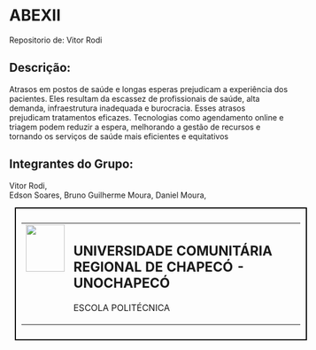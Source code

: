   # ABEXII
Repositorio de: Vitor Rodi

## Descrição:
Atrasos em postos de saúde e longas esperas prejudicam a experiência dos pacientes. Eles resultam da escassez de profissionais de saúde, alta demanda, infraestrutura inadequada e burocracia. Esses atrasos prejudicam tratamentos eficazes. Tecnologias como agendamento online e triagem podem reduzir a espera, melhorando a gestão de recursos e tornando os serviços de saúde mais eficientes e equitativos

## Integrantes do Grupo:
Vitor Rodi,                                                 
Edson Soares, 
Bruno Guilherme Moura,
Daniel Moura,

  
<div style="width: 100%; border: 2px solid black; margin: 10px; padding: 10px;"> 
  <table>
    <tr>
      <td style="vertical-align: top;">
        <img src="https://github.com/VitorRodi/Abex/blob/9830e77d5007d2fb9a6d8998fd935de992367480/BRASAO_UNO_AZUL.png" width="70" height="85" />
      </td>
      <td>
        <h2>UNIVERSIDADE COMUNITÁRIA REGIONAL DE CHAPECÓ - UNOCHAPECÓ</h2>
        <p>ESCOLA POLITÉCNICA</p>
      </td>
    </tr>
  </table>
</div>

